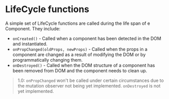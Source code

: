 # LifeCycle functions

A simple set of LifeCycle functions are called during the life span of
e Component. They include:

- `onCreated()` - Called when a component has been detected in the DOM and
instantiated.
- `onPropChanged(oldProps, newProps)` - Called when the props in a component
are changed as a result of modifying the DOM or by programmatically 
changing them.
- `onDestroyed()` - Called when the DOM structure of a component has been
removed from DOM and the component needs to clean up.

> 1.0: `onPropChanged` won't be called under certain circumstances due to
> the mutation observer not being yet implemented. `onDestroyed` is not
> yet implemented.

